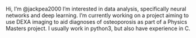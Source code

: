 Hi, I’m @jackpea2000
I’m interested in data analysis, specifically neural networks and deep learning. 
I’m currently working on a project aiming to use DEXA imaging to aid diagnoses of osteoporosis as part of a Physics Masters project. 
I usually work in python3, but also have experience in C. 


<!---
jackpea2000/jackpea2000 is a ✨ special ✨ repository because its `README.md` (this file) appears on your GitHub profile.
You can click the Preview link to take a look at your changes.
--->
